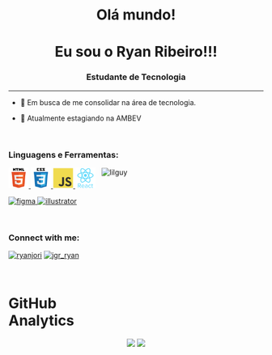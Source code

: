 <h1 align="center">Olá mundo!</h1>
<h1 align="center">Eu sou o Ryan Ribeiro!!!</h1>
<h3 align="center">Estudante de Tecnologia</h3>

<hr>

- 🔭 Em busca de me consolidar na área de tecnologia.

- 🌱 Atualmente estagiando na AMBEV

<br>

<h3 align="left">Linguagens e Ferramentas:</h3>

<div align="left" style='display: inline_block'>
	<a href="https://www.w3.org/html/" target="_blank" rel="noreferrer"> <img src="https://raw.githubusercontent.com/devicons/devicon/master/icons/html5/html5-original-wordmark.svg" alt="html5" width="40" height="40"/> </a>
	<a href="https://www.w3schools.com/css/" target="_blank" rel="noreferrer"> <img src="https://raw.githubusercontent.com/devicons/devicon/master/icons/css3/css3-original-wordmark.svg" alt="css3" width="40" height="40"/> </a>
	<a href="https://developer.mozilla.org/en-US/docs/Web/JavaScript" target="_blank" rel="noreferrer"> <img src="https://raw.githubusercontent.com/devicons/devicon/master/icons/javascript/javascript-original.svg" alt="javascript" width="40" height="40"/> </a>
	<a href="https://reactjs.org/" target="_blank" rel="noreferrer"> <img src="https://raw.githubusercontent.com/devicons/devicon/master/icons/react/react-original-wordmark.svg" alt="react" width="40" height="40"/> </a> 
	<img align="right" alt="lilguy" src="https://cdn.discordapp.com/attachments/799411836906504233/1100797253251239966/download20230403115540.png" width="320" height="320">
</div>

<div>	
	<p align="left">
		<a href="https://www.figma.com/" target="_blank" rel="noreferrer"> <img src="https://www.vectorlogo.zone/logos/figma/figma-icon.svg" alt="figma" width="40" height="40"/> </a>
		<a href="https://www.adobe.com/in/products/illustrator.html" target="_blank" rel="noreferrer"> <img src="https://www.vectorlogo.zone/logos/adobe_illustrator/adobe_illustrator-icon.svg" alt="illustrator" width="40" height="40"/> </a> 

</p>
</div>

<br>

<h3 align="left">Connect with me:</h3>
<p align="left">
	<a href="https://linkedin.com/in/ryanjori" target="blank"><img src="https://raw.githubusercontent.com/rahuldkjain/github-profile-readme-generator/master/src/images/icons/Social/linked-in-alt.svg" alt="ryanjori" height="30" width="40" /></a> <a href="https://instagram.com/jgr_ryan" target="blank"><img  src="https://raw.githubusercontent.com/rahuldkjain/github-profile-readme-generator/master/src/images/icons/Social/instagram.svg" alt="jgr_ryan" height="30" width="40" /></a>
</p>

<br>

<h1 align="left">GitHub Analytics</h1>

<div align="center" style='display: inline_block'>
	<img width="530em" src="https://github-readme-stats.vercel.app/api?username=ryanjori&show_icons=true&theme=dracula"/>
	<img width="530em" src="https://github-readme-stats.vercel.app/api/top-langs/?username=ryanjori&layout=compact&langs_count=4&theme=dracula"/>
</div>


